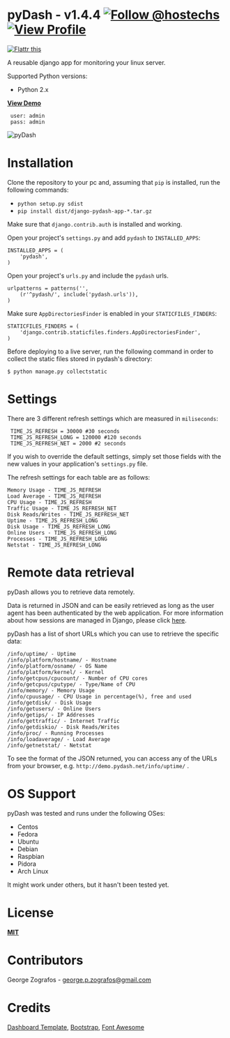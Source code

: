 pyDash - v1.4.4  [![Follow @hostechs](https://dev.twitter.com/sites/default/files/images_documentation/bird_blue_32.png)](https://twitter.com/hostechs)    [![View Profile](https://dlc1-s.licdn.com/sites/default/files/InBug-30px-R.png)](http://www.linkedin.com/in/hostechs/)
======


[![Flattr this](http://api.flattr.com/button/flattr-badge-large.png)](http://flattr.com/thing/2630601/k3onipydash-on-GitHub "Flattr this")


A reusable django app for monitoring your linux server.


Supported Python versions:

  - Python 2.x

__[View Demo](http://pydash.hostechs.com/)__

     user: admin
     pass: admin


![pyDash](https://www.yaktab.com/en/2btxew)


Installation
============

Clone the repository to your pc and, assuming that ``pip`` is installed, run the
following commands:

* `` python setup.py sdist ``
* `` pip install dist/django-pydash-app-*.tar.gz ``

Make sure that ``django.contrib.auth`` is installed and working.

Open your project's ``settings.py`` and add ``pydash`` to ``INSTALLED_APPS``:

    INSTALLED_APPS = (
        'pydash',
    )

Open your project's ``urls.py`` and include the ``pydash`` urls.

    urlpatterns = patterns('',
        (r'^pydash/', include('pydash.urls')),
    )

Make sure ``AppDirectoriesFinder`` is enabled in your ``STATICFILES_FINDERS``:

    STATICFILES_FINDERS = (
        'django.contrib.staticfiles.finders.AppDirectoriesFinder',
    )

Before deploying to a live server, run the following command in order to collect the static files stored in pydash's directory:

    $ python manage.py collectstatic


Settings
========

There are 3 different refresh settings which are measured in `miliseconds`:

     TIME_JS_REFRESH = 30000 #30 seconds
     TIME_JS_REFRESH_LONG = 120000 #120 seconds
     TIME_JS_REFRESH_NET = 2000 #2 seconds

If you wish to override the default settings, simply set those fields with the new values in your application's ``settings.py`` file.

The refresh settings for each table are as follows:

    Memory Usage - TIME_JS_REFRESH
    Load Average - TIME_JS_REFRESH
    CPU Usage - TIME_JS_REFRESH
    Traffic Usage - TIME_JS_REFRESH_NET
    Disk Reads/Writes - TIME_JS_REFRESH_NET
    Uptime - TIME_JS_REFRESH_LONG
    Disk Usage - TIME_JS_REFRESH_LONG
    Online Users - TIME_JS_REFRESH_LONG
    Processes - TIME_JS_REFRESH_LONG
    Netstat - TIME_JS_REFRESH_LONG


Remote data retrieval
=====================

pyDash allows you to retrieve data remotely.

Data is returned in JSON and can be easily retrieved as long as the user agent has been authenticated by the web application. For more information about how sessions are managed in Django, please click [here](https://docs.djangoproject.com/en/1.6/topics/http/sessions/).

pyDash has a list of short URLs which you can use to retrieve the specific data:

    /info/uptime/ - Uptime
    /info/platform/hostname/ - Hostname
    /info/platform/osname/ - OS Name
    /info/platform/kernel/ - Kernel
    /info/getcpus/cpucount/ - Number of CPU cores
    /info/getcpus/cputype/ - Type/Name of CPU
    /info/memory/ - Memory Usage
    /info/cpuusage/ - CPU Usage in percentage(%), free and used
    /info/getdisk/ - Disk Usage
    /info/getusers/ - Online Users
    /info/getips/ - IP Addresses
    /info/gettraffic/ - Internet Traffic
    /info/getdiskio/ - Disk Reads/Writes
    /info/proc/ - Running Processes
    /info/loadaverage/ - Load Average
    /info/getnetstat/ - Netstat

To see the format of the JSON returned, you can access any of the URLs from your browser, e.g. `http://demo.pydash.net/info/uptime/` .


OS Support
==========

pyDash was tested and runs under the following OSes:

  - Centos
  - Fedora
  - Ubuntu
  - Debian
  - Raspbian
  - Pidora
  - Arch Linux


It might work under others, but it hasn't been tested yet.



License
=======

**[MIT](https://github.com/k3oni/pydash-django-app/blob/master/LICENSE.md)**


Contributors
============
George Zografos - george.p.zografos@gmail.com


Credits
=======
[Dashboard Template](http://www.egrappler.com/templatevamp-free-twitter-bootstrap-admin-template/),
[Bootstrap](http://getbootstrap.com/),
[Font Awesome](http://fontawesome.io/)
